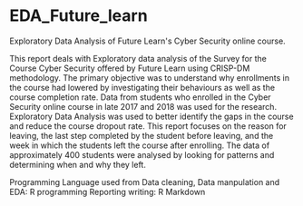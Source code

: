 # EDA_Future_learn
Exploratory Data Analysis of Future Learn's Cyber Security online course.

This report deals with Exploratory data analysis of the Survey for the Course Cyber Security offered by Future Learn using CRISP-DM methodology. The primary objective was to understand why enrollments in the course had lowered by investigating their behaviours as well as the course completion rate. Data from students who enrolled in the Cyber Security online course in late 2017 and 2018 was used for the research. Exploratory Data Analysis was used to better identify the gaps in the course and
reduce the course dropout rate. This report focuses on the reason for leaving, the last step completed by the student before leaving, and the week in which the students left the course after enrolling. The data of approximately 400 students were analysed by looking for patterns and determining when and why they left. 

Programming Language used from Data cleaning, Data manpulation and EDA: R programming
Reporting writing: R Markdown
